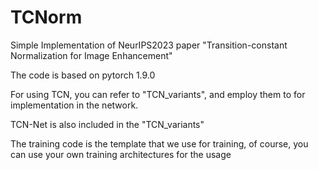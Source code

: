 # TCNorm
Simple Implementation of NeurIPS2023 paper "Transition-constant Normalization for Image Enhancement"

The code is based on pytorch 1.9.0

For using TCN, you can refer to "TCN_variants", and employ them to for implementation in the network.

TCN-Net is also included in the "TCN_variants"

The training code is the template that we use for training, of course, you can use your own training architectures for the usage

